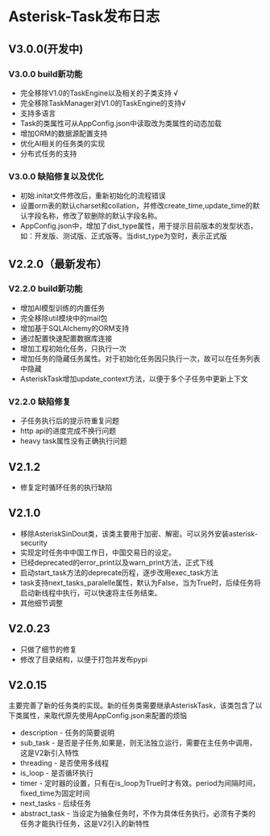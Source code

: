 # Asterisk-Task发布日志

## V3.0.0(开发中)

### V3.0.0 build新功能

* 完全移除V1.0的TaskEngine以及相关的子类支持 √
* 完全移除TaskManager对V1.0的TaskEngine的支持√
* 支持多语言
* Task的类属性可从AppConfig.json中读取改为类属性的动态加载
* 增加ORM的数据源配置支持
* 优化AI相关的任务类的实现
* 分布式任务的支持

### V3.0.0 缺陷修复以及优化

* 初始.initat文件修改后，重新初始化的流程错误
* 设置orm表的默认charset和collation，并修改create_time,update_time的默认字段名称，修改了软删除的默认字段名称。
* AppConfig.json中，增加了dist_type属性，用于提示目前版本的发型状态，如：开发版、测试版、正式版等。当dist_type为空时，表示正式版

## V2.2.0（最新发布）

### V2.2.0 build新功能

* 增加AI模型训练的内置任务
* 完全移除util模块中的mail包
* 增加基于SQLAlchemy的ORM支持
* 通过配置快速配置数据库连接
* 增加工程初始化任务，只执行一次
* 增加任务的隐藏任务属性。对于初始化任务因只执行一次，故可以在任务列表中隐藏
* AsteriskTask增加update_context方法，以便于多个子任务中更新上下文

### V2.2.0 缺陷修复

* 子任务执行后的提示符重复问题
* http api的进度完成不换行问题
* heavy task属性没有正确执行问题

## V2.1.2

* 修复定时循环任务的执行缺陷

## V2.1.0

* 移除AsteriskSinDout类，该类主要用于加密、解密。可以另外安装asterisk-security
* 实现定时任务中中国工作日，中国交易日的设定。
* 已经deprecated的error_print以及warn_print方法，正式下线
* 启动start_task方法的deprecate历程，逐步改用exec_task方法
* task支持next_tasks_paralelle属性，默认为False，当为True时，后续任务将启动新线程中执行，可以快速将主任务结束。
* 其他细节调整

## V2.0.23

* 只做了细节的修复
* 修改了目录结构，以便于打包并发布pypi

## V2.0.15

主要完善了新的任务类的实现。新的任务类需要继承AsteriskTask，该类包含了以下类属性，来取代原先使用AppConfig.json来配置的烦恼

* description - 任务的简要说明
* sub_task - 是否是子任务,如果是，则无法独立运行，需要在主任务中调用，这是V2新引入特性
* threading - 是否使用多线程
* is_loop - 是否循环执行
* timer - 定时器的设置，只有在is_loop为True时才有效。period为间隔时间，fixed_time为固定时间
* next_tasks - 后续任务
* abstract_task - 当设定为抽象任务时，不作为具体任务执行。必须有子类的任务才能执行任务，这是V2引入的新特性
